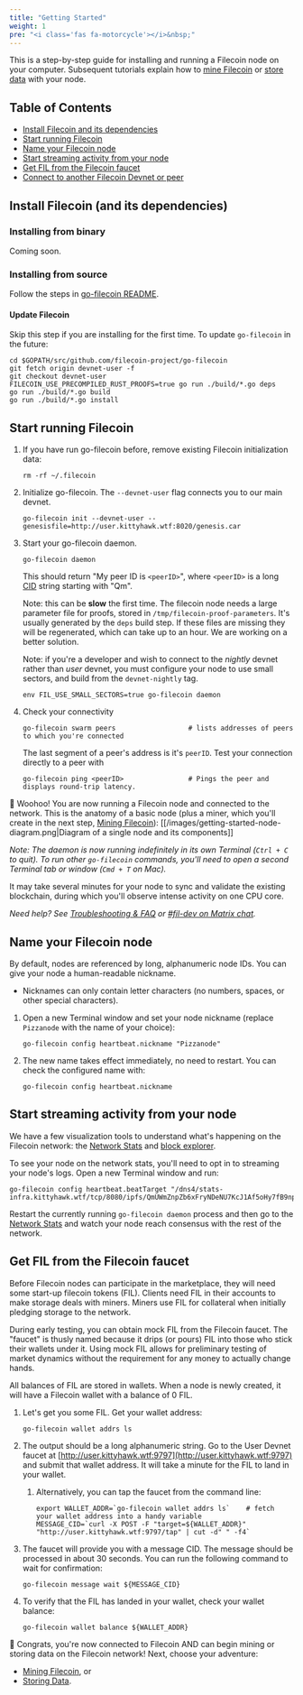 ```yaml
---
title: "Getting Started"
weight: 1
pre: "<i class='fas fa-motorcycle'></i>&nbsp;"
---
```


This is a step-by-step guide for installing and running a Filecoin node on your computer. Subsequent tutorials explain how to [mine Filecoin](../mining-filecoin) or [store data](../storing-on-filecoin) with your node.

## Table of Contents

* [Install Filecoin and its dependencies](#install-filecoin-and-its-dependencies)
* [Start running Filecoin](#start-running-filecoin)
* [Name your Filecoin node](#name-your-filecoin-node)
* [Start streaming activity from your node](#start-streaming-activity-from-your-node)
* [Get FIL from the Filecoin faucet](#get-fil-from-the-filecoin-faucet)
* [Connect to another Filecoin Devnet or peer](#connect-to-another-filecoin-devnet-or-peer)

## Install Filecoin (and its dependencies)

<!--
We have two installation methods available:
* install from binary (recommended for most)
* install from source (requires golang installation, rust and other tools)

### Installing from binary

  - Go to the [filecoin project page on CircleCI](https://circleci.com/gh/filecoin-project/go-filecoin/tree/master). (You will get a 404 error until you authenticate with GitHub.)
  - Click on the green "Success" bar above the most recent successful build for your OS (`build_linux` or `build_macos`)
  - Click the 'Artifacts' tab.
  - Click `Container 0 > filecoin.tar.gz` to download the release.
  - Unzip the `filecoin.tar.gz`
  - Fire up your terminal (_Terminal.app_ on MacOS)
  - Add `go-filecoin` to your path by opening the `filecoin` folder inside your Terminal and running:
    ```Shell
    export PATH="$(pwd)":$PATH
    ```
  - You will need to add the previous line to your shell init file like `~/.bash_profile` (advanced) or run it from the `filecoin` directory in each terminal you open.
-->
### Installing from binary
Coming soon.

### Installing from source
Follow the steps in [go-filecoin README](https://github.com/filecoin-project/go-filecoin/#installation).

#### Update Filecoin

Skip this step if you are installing for the first time. To update `go-filecoin` in the future:
```Shell
cd $GOPATH/src/github.com/filecoin-project/go-filecoin
git fetch origin devnet-user -f
git checkout devnet-user
FILECOIN_USE_PRECOMPILED_RUST_PROOFS=true go run ./build/*.go deps
go run ./build/*.go build
go run ./build/*.go install
```

## Start running Filecoin

1. If you have run go-filecoin before, remove existing Filecoin initialization data:
    ```Shell
    rm -rf ~/.filecoin
    ```

1. Initialize go-filecoin. The `--devnet-user` flag connects you to our main devnet.
    ```Shell
    go-filecoin init --devnet-user --genesisfile=http://user.kittyhawk.wtf:8020/genesis.car
    ```

1. Start your go-filecoin daemon.
    ```Shell
    go-filecoin daemon
    ```
    This should return "My peer ID is `<peerID>`", where `<peerID>` is a long [CID](https://github.com/filecoin-project/specs/blob/master/definitions.md#cid) string starting with "Qm".

    Note: this can be **slow** the first time. The filecoin node needs a large parameter file for proofs, stored in `/tmp/filecoin-proof-parameters`. It's usually generated by the `deps` build step. If these files are missing they will be regenerated, which can take up to an hour. We are working on a better solution.

    Note: if you're a developer and wish to connect to the _nightly_ devnet rather than _user_ devnet, you must configure your node to use small sectors, and build from the `devnet-nightly` tag.

    ```shell
    env FIL_USE_SMALL_SECTORS=true go-filecoin daemon
    ```

1. Check your connectivity
    ```Shell
    go-filecoin swarm peers                  # lists addresses of peers to which you're connected
    ```
    The last segment of a peer's address is it's `peerID`. Test your connection directly to a peer with
    ```Shell
    go-filecoin ping <peerID>                # Pings the peer and displays round-trip latency.
    ```

🎉 Woohoo! You are now running a Filecoin node and connected to the network. This is the anatomy of a basic node (plus a miner, which you'll create in the next step, [Mining Filecoin](../mining-filecoin)):
[[/images/getting-started-node-diagram.png|Diagram of a single node and its components]]

_Note: The daemon is now running indefinitely in its own Terminal (`Ctrl + C` to quit). To run other `go-filecoin` commands, you'll need to open a second Terminal tab or window (`Cmd + T` on Mac)._

It may take several minutes for your node to sync and validate the existing blockchain, during which you'll observe intense activity on one CPU core.

_Need help? See [Troubleshooting & FAQ](../troubleshooting-and-faq) or [#fil-dev on Matrix chat](https://riot.im/app/#/room/#fil-dev:matrix.org)._

## Name your Filecoin node

By default, nodes are referenced by long, alphanumeric node IDs. You can give your node a human-readable nickname.
* Nicknames can only contain letter characters (no numbers, spaces, or other special characters).

1. Open a new Terminal window and set your node nickname (replace `Pizzanode` with the name of your choice):

    ```Shell
    go-filecoin config heartbeat.nickname "Pizzanode"
    ```
1. The new name takes effect immediately, no need to restart. You can check the configured name with:

    ```Shell
    go-filecoin config heartbeat.nickname
    ```

## Start streaming activity from your node

We have a few visualization tools to understand what's happening on the Filecoin network: the [Network Stats](https://stats.kittyhawk.wtf/) and [block explorer](../block-explorer).

To see your node on the network stats, you'll need to opt in to streaming your node's logs. Open a new Terminal window and run:

```Shell
go-filecoin config heartbeat.beatTarget "/dns4/stats-infra.kittyhawk.wtf/tcp/8080/ipfs/QmUWmZnpZb6xFryNDeNU7KcJ1Af5oHy7fB9npU67sseEjR"
```
Restart the currently running `go-filecoin daemon` process and then go to the [Network Stats](https://stats.kittyhawk.wtf/) and watch your node reach consensus with the rest of the network.

## Get FIL from the Filecoin faucet

Before Filecoin nodes can participate in the marketplace, they will need some start-up filecoin tokens (FIL). Clients need FIL in their accounts to make storage deals with miners. Miners use FIL for collateral when initially pledging storage to the network.

During early testing, you can obtain mock FIL from the Filecoin faucet. The "faucet" is thusly named because it drips (or pours) FIL into those who stick their wallets under it. Using mock FIL allows for preliminary testing of market dynamics without the requirement for any money to actually change hands.

All balances of FIL are stored in wallets. When a node is newly created, it will have a Filecoin wallet with a balance of 0 FIL.

1. Let's get you some FIL. Get your wallet address:

    ```Shell
    go-filecoin wallet addrs ls
    ```

1. The output should be a long alphanumeric string. Go to the User Devnet faucet at [http://user.kittyhawk.wtf:9797](http://user.kittyhawk.wtf:9797) and submit that wallet address. It will take a minute for the FIL to land in your wallet.

    1. Alternatively, you can tap the faucet from the command line:

        ```Shell
        export WALLET_ADDR=`go-filecoin wallet addrs ls`    # fetch your wallet address into a handy variable
        MESSAGE_CID=`curl -X POST -F "target=${WALLET_ADDR}" "http://user.kittyhawk.wtf:9797/tap" | cut -d" " -f4`
        ```

1. The faucet will provide you with a message CID. The message should be processed in about 30 seconds. You can run the following command to wait for confirmation:

    ```Shell
    go-filecoin message wait ${MESSAGE_CID}
    ```

1. To verify that the FIL has landed in your wallet, check your wallet balance:

    ```Shell
    go-filecoin wallet balance ${WALLET_ADDR}
    ```

🎉 Congrats, you're now connected to Filecoin AND can begin mining or storing data on the Filecoin network! Next, choose your adventure:
- [Mining Filecoin](../mining-filecoin), or
- [Storing Data](../storing-on-filecoin).
